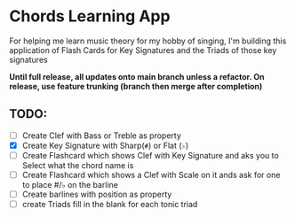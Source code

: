 # Chords Learning App

For helping me learn music theory for my hobby of singing, I'm building this application of Flash Cards for Key Signatures and the Triads of those key signatures

**Until full release, all updates onto main branch unless a refactor. On release, use feature trunking (branch then merge after completion)**

## TODO:

- [ ] Create Clef with Bass or Treble as property
- [x] Create Key Signature with Sharp(`#`) or Flat (`♭`)
- [ ] Create Flashcard which shows Clef with Key Signature and aks you to Select what the chord name is
- [ ] Create Flashcard which shows a Clef with Scale on it ands ask for one to place #/♭ on the barline
- [ ] Create barlines with position as property
- [ ] create Triads fill in the blank for each tonic triad
